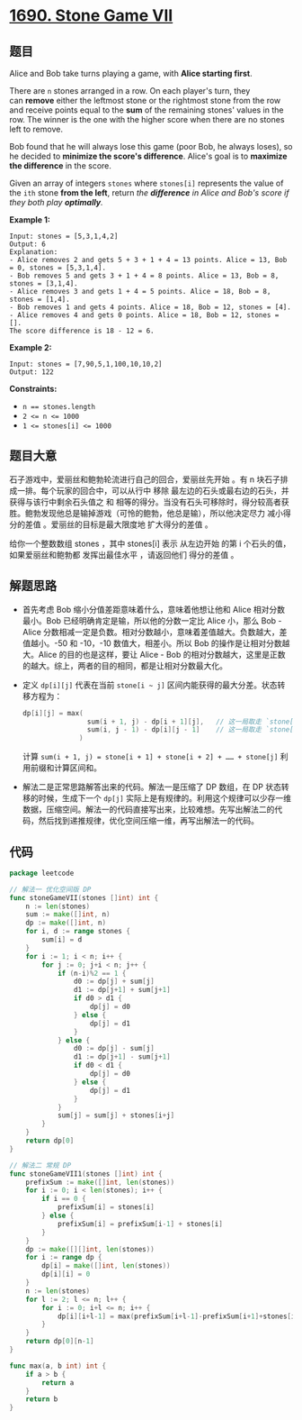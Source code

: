 # [1690. Stone Game VII](https://leetcode.com/problems/stone-game-vii/)

## 题目

Alice and Bob take turns playing a game, with **Alice starting first**.

There are `n` stones arranged in a row. On each player's turn, they can **remove** either the leftmost stone or the rightmost stone from the row and receive points equal to the **sum** of the remaining stones' values in the row. The winner is the one with the higher score when there are no stones left to remove.

Bob found that he will always lose this game (poor Bob, he always loses), so he decided to **minimize the score's difference**. Alice's goal is to **maximize the difference** in the score.

Given an array of integers `stones` where `stones[i]` represents the value of the `ith` stone **from the left**, return *the **difference** in Alice and Bob's score if they both play **optimally**.*

**Example 1:**

```
Input: stones = [5,3,1,4,2]
Output: 6
Explanation: 
- Alice removes 2 and gets 5 + 3 + 1 + 4 = 13 points. Alice = 13, Bob = 0, stones = [5,3,1,4].
- Bob removes 5 and gets 3 + 1 + 4 = 8 points. Alice = 13, Bob = 8, stones = [3,1,4].
- Alice removes 3 and gets 1 + 4 = 5 points. Alice = 18, Bob = 8, stones = [1,4].
- Bob removes 1 and gets 4 points. Alice = 18, Bob = 12, stones = [4].
- Alice removes 4 and gets 0 points. Alice = 18, Bob = 12, stones = [].
The score difference is 18 - 12 = 6.
```

**Example 2:**

```
Input: stones = [7,90,5,1,100,10,10,2]
Output: 122
```

**Constraints:**

- `n == stones.length`
- `2 <= n <= 1000`
- `1 <= stones[i] <= 1000`

## 题目大意

石子游戏中，爱丽丝和鲍勃轮流进行自己的回合，爱丽丝先开始 。有 n 块石子排成一排。每个玩家的回合中，可以从行中 移除 最左边的石头或最右边的石头，并获得与该行中剩余石头值之 和 相等的得分。当没有石头可移除时，得分较高者获胜。鲍勃发现他总是输掉游戏（可怜的鲍勃，他总是输），所以他决定尽力 减小得分的差值 。爱丽丝的目标是最大限度地 扩大得分的差值 。

给你一个整数数组 stones ，其中 stones[i] 表示 从左边开始 的第 i 个石头的值，如果爱丽丝和鲍勃都 发挥出最佳水平 ，请返回他们 得分的差值 。

## 解题思路

- 首先考虑 Bob 缩小分值差距意味着什么，意味着他想让他和 Alice 相对分数最小。Bob 已经明确肯定是输，所以他的分数一定比 Alice 小，那么 Bob - Alice 分数相减一定是负数。相对分数越小，意味着差值越大。负数越大，差值越小。-50 和 -10，-10 数值大，相差小。所以 Bob 的操作是让相对分数越大。Alice 的目的也是这样，要让 Alice - Bob 的相对分数越大，这里是正数的越大。综上，两者的目的相同，都是让相对分数最大化。
- 定义 `dp[i][j]` 代表在当前 `stone[i ~ j]` 区间内能获得的最大分差。状态转移方程为：

    ```go
    dp[i][j] = max(
                    sum(i + 1, j) - dp[i + 1][j],   // 这一局取走 `stone[i]`，获得 sum(i + 1, j) 分数，再减去剩下对手能获得的分数，即是此局能获得的最大分差。
                    sum(i, j - 1) - dp[i][j - 1]    // 这一局取走 `stone[j]`，获得 sum(i, j - 1) 分数，再减去剩下对手能获得的分数，即是此局能获得的最大分差。
                  )
    ```

    计算 `sum(i + 1, j) = stone[i + 1] + stone[i + 2] + …… + stone[j]` 利用前缀和计算区间和。

- 解法二是正常思路解答出来的代码。解法一是压缩了 DP 数组，在 DP 状态转移的时候，生成下一个 `dp[j]` 实际上是有规律的。利用这个规律可以少存一维数据，压缩空间。解法一的代码直接写出来，比较难想。先写出解法二的代码，然后找到递推规律，优化空间压缩一维，再写出解法一的代码。

## 代码

```go
package leetcode

// 解法一 优化空间版 DP
func stoneGameVII(stones []int) int {
    n := len(stones)
    sum := make([]int, n)
    dp := make([]int, n)
    for i, d := range stones {
        sum[i] = d
    }
    for i := 1; i < n; i++ {
        for j := 0; j+i < n; j++ {
            if (n-i)%2 == 1 {
                d0 := dp[j] + sum[j]
                d1 := dp[j+1] + sum[j+1]
                if d0 > d1 {
                    dp[j] = d0
                } else {
                    dp[j] = d1
                }
            } else {
                d0 := dp[j] - sum[j]
                d1 := dp[j+1] - sum[j+1]
                if d0 < d1 {
                    dp[j] = d0
                } else {
                    dp[j] = d1
                }
            }
            sum[j] = sum[j] + stones[i+j]
        }
    }
    return dp[0]
}

// 解法二 常规 DP
func stoneGameVII1(stones []int) int {
    prefixSum := make([]int, len(stones))
    for i := 0; i < len(stones); i++ {
        if i == 0 {
            prefixSum[i] = stones[i]
        } else {
            prefixSum[i] = prefixSum[i-1] + stones[i]
        }
    }
    dp := make([][]int, len(stones))
    for i := range dp {
        dp[i] = make([]int, len(stones))
        dp[i][i] = 0
    }
    n := len(stones)
    for l := 2; l <= n; l++ {
        for i := 0; i+l <= n; i++ {
            dp[i][i+l-1] = max(prefixSum[i+l-1]-prefixSum[i+1]+stones[i+1]-dp[i+1][i+l-1], prefixSum[i+l-2]-prefixSum[i]+stones[i]-dp[i][i+l-2])
        }
    }
    return dp[0][n-1]
}

func max(a, b int) int {
    if a > b {
        return a
    }
    return b
}
```
